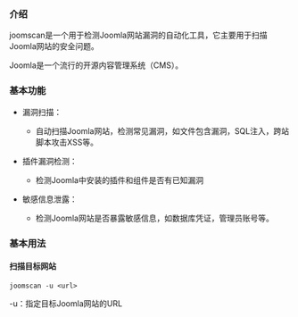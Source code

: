 ### 介绍

joomscan是一个用于检测Joomla网站漏洞的自动化工具，它主要用于扫描Joomla网站的安全问题。

Joomla是一个流行的开源内容管理系统（CMS）。





### 基本功能

- 漏洞扫描：
  - 自动扫描Joomla网站，检测常见漏洞，如文件包含漏洞，SQL注入，跨站脚本攻击XSS等。

- 插件漏洞检测：
  - 检测Joomla中安装的插件和组件是否有已知漏洞

- 敏感信息泄露：
  - 检测Joomla网站是否暴露敏感信息，如数据库凭证，管理员账号等。





### 基本用法



#### 扫描目标网站

```
joomscan -u <url>
```

-u：指定目标Joomla网站的URL